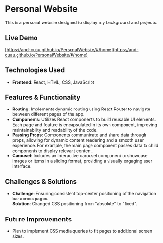 # Personal Website

This is a personal website designed to display my background and projects.

## Live Demo

[https://and-cuau.github.io/PersonalWebsite/#/home](https://and-cuau.github.io/PersonalWebsite/#/home)

## Technologies Used

- **Frontend**: React, HTML, CSS, JavaScript

## Features & Functionality

- **Routing**: Implements dynamic routing using React Router to navigate between different pages of the app.
- **Components**: Utilizes React components to build reusable UI elements. Each page and feature is encapsulated in its own component, improving maintainability and readability of the code.
- **Passing Props**: Components communicate and share data through props, allowing for dynamic content rendering and a smooth user experience. For example, the main page component passes data to child components to display relevant content.
- **Carousel**: Includes an interactive carousel component to showcase images or items in a sliding format, providing a visually engaging user interface.

## Challenges & Solutions

- **Challenge**: Ensuring consistent top-center positioning of the navigation bar across pages.  
  **Solution**: Changed CSS positioning from "absolute" to "fixed".

## Future Improvements

- Plan to implement CSS media queries to fit pages to additional screen sizes.

